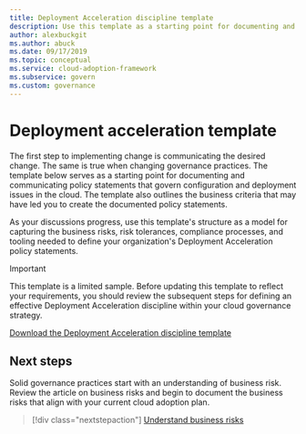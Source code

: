 ```yaml
---
title: Deployment Acceleration discipline template
description: Use this template as a starting point for documenting and communicating policy statements for governing configuration and deployment issues in the cloud.
author: alexbuckgit
ms.author: abuck
ms.date: 09/17/2019
ms.topic: conceptual
ms.service: cloud-adoption-framework
ms.subservice: govern
ms.custom: governance
---
```


# Deployment acceleration template

The first step to implementing change is communicating the desired change. The same is true when changing governance practices. The template below serves as a starting point for documenting and communicating policy statements that govern configuration and deployment issues in the cloud. The template also outlines the business criteria that may have led you to create the documented policy statements.

As your discussions progress, use this template's structure as a model for capturing the business risks, risk tolerances, compliance processes, and tooling needed to define your organization's Deployment Acceleration policy statements.

> [!IMPORTANT]
> This template is a limited sample. Before updating this template to reflect your requirements, you should review the subsequent steps for defining an effective Deployment Acceleration discipline within your cloud governance strategy.

[Download the Deployment Acceleration discipline template](https://raw.githubusercontent.com/microsoft/CloudAdoptionFramework/master/govern/deployment-acceleration-discipline-template.docx)

## Next steps

Solid governance practices start with an understanding of business risk. Review the article on business risks and begin to document the business risks that align with your current cloud adoption plan.

> [!div class="nextstepaction"]
> [Understand business risks](./business-risks.md)
